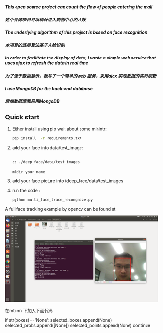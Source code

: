
##### This open source project can count the flow of people entering the mall
##### 这个开源项目可以统计进入购物中心的人数
##### The underlying algorithm of this project is based on face recognition
##### 本项目的底层算法基于人脸识别

##### In order to facilitate the display of data, I wrote a simple web service that uses ajax to refresh the data in real time
##### 为了便于数据展示，我写了一个简单的web 服务，采用ajax 实现数据的实时刷新


##### I use MongoDB for the back-end database
##### 后端数据库我采用MongoDB


## Quick start

1. Either install using pip  wait about some minintr:
    ```bash
    pip install  -r requirements.txt
    ```


2. add your face into data/test_image:
    ```
    
    cd ./deep_face/data/test_images
    
    mkdir your_name
    ```
3. add your face picture into /deep_face/data/test_images


4.  run the code :
    ```
    python multi_face_trace_recongnize.py
    ```
    
    
 A full face tracking example by opencv can be found at 

![](data/example/test.png)


在mtcnn 下加入下面代码

if str(boxes)=='None':
	selected_boxes.append(None)
	selected_probs.append([None])
	selected_points.append(None)
	continue
